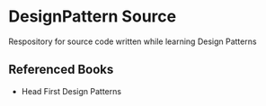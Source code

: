 # DesignPattern Source 
Respository for source code written while learning Design Patterns

## Referenced Books 
* Head First Design Patterns
